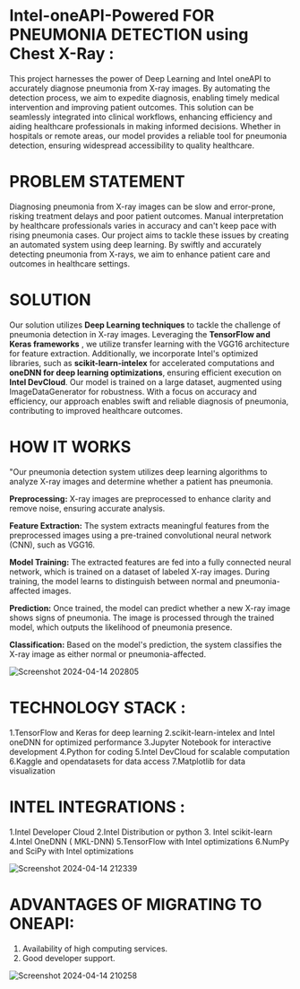    # Intel-oneAPI-Powered FOR PNEUMONIA DETECTION using Chest X-Ray :
This project harnesses the power of Deep Learning and Intel oneAPI to accurately diagnose pneumonia from X-ray images. By automating the detection process, we aim to expedite diagnosis, enabling timely medical intervention and improving patient outcomes. This solution can be seamlessly integrated into clinical workflows, enhancing efficiency and aiding healthcare professionals in making informed decisions. Whether in hospitals or remote areas, our model provides a reliable tool for pneumonia detection, ensuring widespread accessibility to quality healthcare.
   
# PROBLEM STATEMENT

Diagnosing pneumonia from X-ray images can be slow and error-prone, risking treatment delays and poor patient outcomes. Manual interpretation by healthcare professionals varies in accuracy and can't keep pace with rising pneumonia cases. Our project aims to tackle these issues by creating an automated system using deep learning. By swiftly and accurately detecting pneumonia from X-rays, we aim to enhance patient care and outcomes in healthcare settings.

# SOLUTION

Our solution utilizes **Deep Learning techniques** to tackle the challenge of pneumonia detection in X-ray images. Leveraging the  **TensorFlow and Keras frameworks** , we utilize transfer learning with the VGG16 architecture for feature extraction. Additionally, we incorporate Intel's optimized libraries, such as **scikit-learn-intelex** for accelerated computations and **oneDNN for deep learning optimizations**, ensuring efficient execution on **Intel DevCloud**. Our model is trained on a large dataset, augmented using ImageDataGenerator for robustness. With a focus on accuracy and efficiency, our approach enables swift and reliable diagnosis of pneumonia, contributing to improved healthcare outcomes.

# HOW IT WORKS

"Our pneumonia detection system utilizes deep learning algorithms to analyze X-ray images and determine whether a patient has pneumonia.

**Preprocessing:** X-ray images are preprocessed to enhance clarity and remove noise, ensuring accurate analysis.

**Feature Extraction:** The system extracts meaningful features from the preprocessed images using a pre-trained convolutional neural network (CNN), such as VGG16.

**Model Training:** The extracted features are fed into a fully connected neural network, which is trained on a dataset of labeled X-ray images. During training, the model learns to distinguish between normal and pneumonia-affected images.

**Prediction:** Once trained, the model can predict whether a new X-ray image shows signs of pneumonia. The image is processed through the trained model, which outputs the likelihood of pneumonia presence.

**Classification:** Based on the model's prediction, the system classifies the X-ray image as either normal or pneumonia-affected.

![Screenshot 2024-04-14 202805](https://github.com/reeshmashahiras/chest-x-ray-pneumonia-detection/assets/100523261/6a47c8ab-5548-4434-90b7-0dab33a92c1c)


# TECHNOLOGY STACK :

  1.TensorFlow and Keras for deep learning
  2.scikit-learn-intelex and Intel oneDNN for optimized performance
  3.Jupyter Notebook for interactive development
  4.Python for coding
  5.Intel DevCloud for scalable computation
  6.Kaggle and opendatasets for data access
  7.Matplotlib for data visualization

# INTEL INTEGRATIONS :

 1.Intel Developer Cloud
 2.Intel Distribution or python
 3. Intel scikit-learn
 4.Intel OneDNN ( MKL-DNN)
 5.TensorFlow with Intel optimizations
 6.NumPy and SciPy with Intel optimizations
 
![Screenshot 2024-04-14 212339](https://github.com/reeshmashahiras/chest-x-ray-pneumonia-detection/assets/100523261/13e14e63-ad84-4aac-92a3-6ff103aff7c7)


# ADVANTAGES OF MIGRATING TO ONEAPI:
1. Availability of high computing services.
2. Good developer support.

![Screenshot 2024-04-14 210258](https://github.com/reeshmashahiras/chest-x-ray-pneumonia-detection/assets/100523261/ecea6812-6beb-44cd-871e-23b494efab45)


